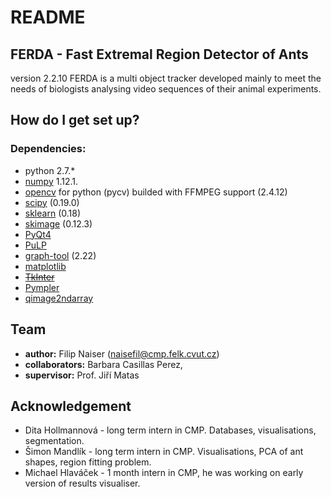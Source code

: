 # README #
## FERDA - Fast Extremal Region Detector of Ants ##
version 2.2.10
FERDA is a multi object tracker developed mainly to meet the needs of biologists analysing video sequences of their animal experiments.

## How do I get set up? ##
### Dependencies:
* python 2.7.\*
* [numpy](http://www.numpy.org) 1.12.1.
* [opencv](http://opencv.org) for python (pycv) builded with FFMPEG support (2.4.12)
* [scipy](http://www.scipy.org) (0.19.0)
* [sklearn](http://scikit-learn.org/stable/) (0.18) 
* [skimage](http://scikit-image.org/docs/dev/api/skimage.html) (0.12.3) 
* [PyQt4](https://www.riverbankcomputing.com/software/pyqt/download)
* [PuLP](https://pypi.python.org/pypi/PuLP)
* [graph-tool](https://pypi.python.org/pypi/graph-tool) (2.22)
* [matplotlib](https://pypi.python.org/pypi/matplotlib)
* ~~[TkInter](https://wiki.python.org/moin/TkInter)~~
* [Pympler](https://pypi.python.org/pypi/Pympler)
* [qimage2ndarray](https://pypi.python.org/pypi/qimage2ndarray/0.2)

## Team ##
* **author:** Filip Naiser (naisefil@cmp.felk.cvut.cz)
* **collaborators:** Barbara Casillas Perez, 
* **supervisor:** Prof. Jiří Matas

## Acknowledgement ##
* Dita Hollmannová - long term intern in CMP. Databases, visualisations, segmentation.
* Šimon Mandlík - long term intern in CMP. Visualisations, PCA of ant shapes, region fitting problem.
* Michael Hlaváček - 1 month intern in CMP, he was working on early version of results visualiser.
